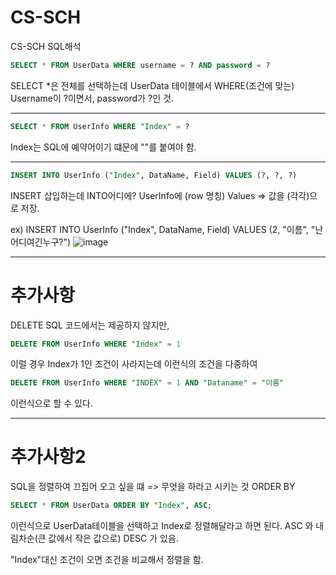 # CS-SCH
CS-SCH SQL해석
```SQL
SELECT * FROM UserData WHERE username = ? AND password = ?
```
SELECT *은 전체를 선택하는데
UserData 테이블에서
WHERE(조건에 맞는)
Username이 ?이면서, password가 ?인 것.

---
```SQL
SELECT * FROM UserInfo WHERE "Index" = ?
```
Index는 SQL에 예약어이기 떄문에 ""를 붙여야 함.

---
```SQL
INSERT INTO UserInfo ("Index", DataName, Field) VALUES (?, ?, ?)
```
INSERT 삽입하는데 INTO어디에? UserInfo에
(row 명칭) Values => 값을 (각각)으로 저장.

ex) INSERT INTO UserInfo ("Index", DataName, Field) VALUES (2, "이름", "난어디여긴누구?")
![image](https://github.com/hsx0306/CS-SCH/assets/70040924/a041629e-ad21-4456-aa55-5734b04da8b4)

---
# 추가사항
DELETE SQL 코드에서는 제공하지 않지만,
```SQL
DELETE FROM UserInfo WHERE "Index" = 1
```
이럴 경우 Index가 1인 조건이 사라지는데 이런식의 조건을 다중하여
```SQL
DELETE FROM UserInfo WHERE "INDEX" = 1 AND "Dataname" = "이름"
```
이런식으로 할 수 있다.

---
# 추가사항2
SQL을 정렬하여 끄집어 오고 싶을 떄 => 무엇을 하라고 시키는 것 ORDER BY
```SQL
SELECT * FROM UserData ORDER BY "Index", ASC;
```
이런식으로 UserData테이블을 선택하고 Index로 정렬해달라고 하면 된다.
ASC 와 내림차순(큰 값에서 작은 값으로) DESC 가 있음.

"Index"대신 조건이 오면 조건을 비교해서 정렬을 함.


